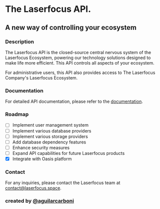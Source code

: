 # The Laserfocus API.
## A new way of controlling your ecosystem
### Description
The Laserfocus API is the closed-source central nervous system of the Laserfocus Ecosystem, powering our technology solutions designed to make life more efficient. This API controls all aspects of your ecosystem. 

For administrative users, this API also provides access to The Laserfocus Company's Laserfocus Ecosystem.

### Documentation
For detailed API documentation, please refer to the [documentation](./docs/README.md).

### Roadmap
- [ ] Implement user management system
- [ ] Implement various database providers
- [ ] Implement various storage providers
- [ ] Add database dependency features
- [ ] Enhance security measures
- [ ] Expand API capabilities for future Laserfocus products
- [x] Integrate with Oasis platform

### Contact
For any inquiries, please contact the Laserfocus team at [contact@laserfocus.space](mailto:contact@laserfocus.space).

### created by [@aguilarcarboni](https://github.com/aguilarcarboni/)

